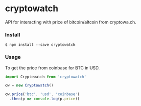 # cryptowatch

API for interacting with price of bitcoin/altcoin from cryptowa.ch.

### Install

```
$ npm install --save cryptowatch
```

### Usage

To get the price from coinbase for BTC in USD.

```javascript
import Cryptowatch from 'cryptowatch'

cw = new Cryptowatch()

cw.price('btc', 'usd', 'coinbase')
  .then(p => console.log(p.price))
```
